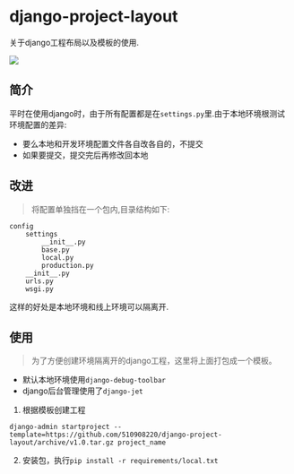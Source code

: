 # django-project-layout
关于django工程布局以及模板的使用.

![](https://travis-ci.org/510908220/django-project-layout.svg)
## 简介
平时在使用django时，由于所有配置都是在```settings.py```里.由于本地环境根测试环境配置的差异:
- 要么本地和开发环境配置文件各自改各自的，不提交
- 如果要提交，提交完后再修改回本地

## 改进
> 将配置单独挡在一个包内,目录结构如下:  

```
config
	settings
		__init__.py
		base.py
		local.py
		production.py
	__init__.py
	urls.py
	wsgi.py
```
这样的好处是本地环境和线上环境可以隔离开.

## 使用
> 为了方便创建环境隔离开的django工程，这里将上面打包成一个模板。
- 默认本地环境使用```django-debug-toolbar```
- django后台管理使用了```django-jet```




1.  根据模板创建工程
```
django-admin startproject --template=https://github.com/510908220/django-project-layout/archive/v1.0.tar.gz project_name
```

2.  安装包，执行```pip install -r requirements/local.txt```
